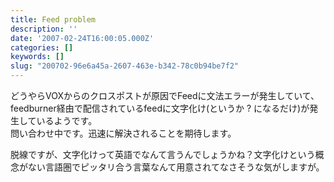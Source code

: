 ```yaml
---
title: Feed problem
description: ''
date: '2007-02-24T16:00:05.000Z'
categories: []
keywords: []
slug: "200702-96e6a45a-2607-463e-b342-78c0b94be7f2"
---
```

どうやらVOXからのクロスポストが原因でFeedに文法エラーが発生していて、feedburner経由で配信されているfeedに文字化け(というか ? になるだけ)が発生しているようです。  
問い合わせ中です。迅速に解決されることを期待します。

脱線ですが、文字化けって英語でなんて言うんでしょうかね？文字化けという概念がない言語圏でピッタリ合う言葉なんて用意されてなさそうな気がしますが。